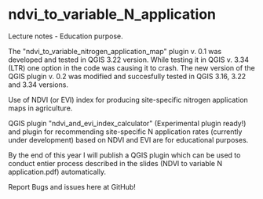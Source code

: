 # ndvi_to_variable_N_application
Lecture notes - Education purpose.

The "ndvi_to_variable_nitrogen_application_map" plugin v. 0.1 was developed and tested in QGIS 3.22 version. While testing it in QGIS v. 3.34 (LTR) one option in the code was causing it to crash. The new version of the QGIS plugin v. 0.2 was modified and succesfully tested in QGIS 3.16, 3.22 and 3.34 versions.

Use of NDVI (or EVI) index for producing site-specific nitrogen application maps in agriculture. 

QGIS plugin "ndvi_and_evi_index_calculator" (Experimental plugin ready!) and plugin for recommending site-specific N application rates (currently under development) based on NDVI and EVI are for educational purposes.

By the end of this year I will publish a QGIS plugin which can be used to conduct entier process described in the slides (NDVI to variable N application.pdf) automatically.

Report Bugs and issues here at GitHub!
